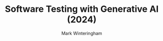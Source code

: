 ---
title: "Software Testing with Generative AI (2024)"
type: "book"
author: "Mark Winteringham"
url: "https://www.amazon.com/Software-Testing-Generative-AI-Alberto/dp/B0CX261W8R"
description: "Explore how generative AI is transforming software testing. This book provides practical guidance on leveraging AI for test automation, code generation, and more."
---
